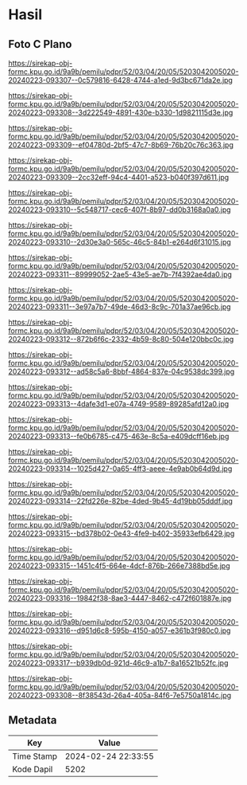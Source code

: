 # Hasil

## Foto C Plano

https://sirekap-obj-formc.kpu.go.id/9a9b/pemilu/pdpr/52/03/04/20/05/5203042005020-20240223-093307--0c579816-6428-4744-a1ed-9d3bc671da2e.jpg

https://sirekap-obj-formc.kpu.go.id/9a9b/pemilu/pdpr/52/03/04/20/05/5203042005020-20240223-093308--3d222549-4891-430e-b330-1d9821115d3e.jpg

https://sirekap-obj-formc.kpu.go.id/9a9b/pemilu/pdpr/52/03/04/20/05/5203042005020-20240223-093309--ef04780d-2bf5-47c7-8b69-76b20c76c363.jpg

https://sirekap-obj-formc.kpu.go.id/9a9b/pemilu/pdpr/52/03/04/20/05/5203042005020-20240223-093309--2cc32eff-94c4-4401-a523-b040f397d611.jpg

https://sirekap-obj-formc.kpu.go.id/9a9b/pemilu/pdpr/52/03/04/20/05/5203042005020-20240223-093310--5c548717-cec6-407f-8b97-dd0b3168a0a0.jpg

https://sirekap-obj-formc.kpu.go.id/9a9b/pemilu/pdpr/52/03/04/20/05/5203042005020-20240223-093310--2d30e3a0-565c-46c5-84b1-e264d6f31015.jpg

https://sirekap-obj-formc.kpu.go.id/9a9b/pemilu/pdpr/52/03/04/20/05/5203042005020-20240223-093311--89999052-2ae5-43e5-ae7b-7f4392ae4da0.jpg

https://sirekap-obj-formc.kpu.go.id/9a9b/pemilu/pdpr/52/03/04/20/05/5203042005020-20240223-093311--3e97a7b7-49de-46d3-8c9c-701a37ae96cb.jpg

https://sirekap-obj-formc.kpu.go.id/9a9b/pemilu/pdpr/52/03/04/20/05/5203042005020-20240223-093312--872b6f6c-2332-4b59-8c80-504e120bbc0c.jpg

https://sirekap-obj-formc.kpu.go.id/9a9b/pemilu/pdpr/52/03/04/20/05/5203042005020-20240223-093312--ad58c5a6-8bbf-4864-837e-04c9538dc399.jpg

https://sirekap-obj-formc.kpu.go.id/9a9b/pemilu/pdpr/52/03/04/20/05/5203042005020-20240223-093313--4dafe3d1-e07a-4749-9589-89285afd12a0.jpg

https://sirekap-obj-formc.kpu.go.id/9a9b/pemilu/pdpr/52/03/04/20/05/5203042005020-20240223-093313--fe0b6785-c475-463e-8c5a-e409dcff16eb.jpg

https://sirekap-obj-formc.kpu.go.id/9a9b/pemilu/pdpr/52/03/04/20/05/5203042005020-20240223-093314--1025d427-0a65-4ff3-aeee-4e9ab0b64d9d.jpg

https://sirekap-obj-formc.kpu.go.id/9a9b/pemilu/pdpr/52/03/04/20/05/5203042005020-20240223-093314--22fd226e-82be-4ded-9b45-4d19bb05dddf.jpg

https://sirekap-obj-formc.kpu.go.id/9a9b/pemilu/pdpr/52/03/04/20/05/5203042005020-20240223-093315--bd378b02-0e43-4fe9-b402-35933efb6429.jpg

https://sirekap-obj-formc.kpu.go.id/9a9b/pemilu/pdpr/52/03/04/20/05/5203042005020-20240223-093315--1451c4f5-664e-4dcf-876b-266e7388bd5e.jpg

https://sirekap-obj-formc.kpu.go.id/9a9b/pemilu/pdpr/52/03/04/20/05/5203042005020-20240223-093316--19842f38-8ae3-4447-8462-c472f601887e.jpg

https://sirekap-obj-formc.kpu.go.id/9a9b/pemilu/pdpr/52/03/04/20/05/5203042005020-20240223-093316--d951d6c8-595b-4150-a057-e361b3f980c0.jpg

https://sirekap-obj-formc.kpu.go.id/9a9b/pemilu/pdpr/52/03/04/20/05/5203042005020-20240223-093317--b939db0d-921d-46c9-a1b7-8a16521b52fc.jpg

https://sirekap-obj-formc.kpu.go.id/9a9b/pemilu/pdpr/52/03/04/20/05/5203042005020-20240223-093308--8f38543d-26a4-405a-84f6-7e5750a1814c.jpg


## Metadata

| Key        | Value               |
| ---------- | ------------------- |
| Time Stamp | 2024-02-24 22:33:55 |
| Kode Dapil | 5202                |



